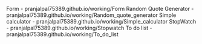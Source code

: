 Form - pranjalpal75389.github.io/working/Form
Random Quote Generator - pranjalpal75389.github.io/working/Random_quote_generator
Simple calculator - pranjalpal75389.github.io/working/Simple_calculator
StopWatch - pranjalpal75389.github.io/working/Stopwatch
To do list - pranjalpal75389.github.io/working/To_do_list
